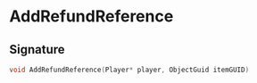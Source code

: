 # AddRefundReference

## Signature

```cpp
void AddRefundReference(Player* player, ObjectGuid itemGUID)
```
